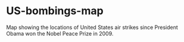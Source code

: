 US-bombings-map
===============

Map showing the locations of United States air strikes since President Obama won the Nobel Peace Prize in 2009.
